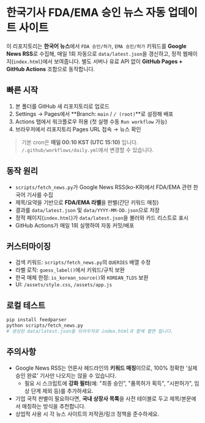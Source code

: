 # 한국기사 FDA/EMA 승인 뉴스 자동 업데이트 사이트

이 리포지토리는 **한국어 뉴스**에서 `FDA 승인/허가`, `EMA 승인/허가` 키워드를 **Google News RSS**로 수집해, 매일 1회 자동으로 `data/latest.json`을 갱신하고, 정적 웹페이지(`index.html`)에서 보여줍니다. 별도 서버나 유료 API 없이 **GitHub Pages + GitHub Actions** 조합으로 동작합니다.

## 빠른 시작

1. 본 폴더를 GitHub 새 리포지토리로 업로드
2. Settings → Pages에서 **Branch: `main` / `/ (root)`**로 설정해 배포
3. Actions 탭에서 워크플로우 허용 (첫 실행 수동 `Run workflow` 가능)
4. 브라우저에서 리포지토리 Pages URL 접속 → 뉴스 확인

> 기본 cron은 **매일 00:10 KST (UTC 15:10)** 입니다. `/.github/workflows/daily.yml`에서 변경할 수 있습니다.

## 동작 원리

- `scripts/fetch_news.py`가 Google News RSS(ko-KR)에서 FDA/EMA 관련 한국어 기사를 수집
- 제목/요약을 기반으로 **FDA/EMA 라벨**을 판별(간단 키워드 매칭)
- 결과를 `data/latest.json` 및 `data/YYYY-MM-DD.json`으로 저장
- 정적 페이지(`index.html`)가 `data/latest.json`을 불러와 카드 리스트로 표시
- GitHub Actions가 매일 1회 실행하여 자동 커밋/배포

## 커스터마이징

- 검색 키워드: `scripts/fetch_news.py`의 `QUERIES` 배열 수정
- 라벨 로직: `guess_label()`에서 키워드/규칙 보완
- 한국 매체 한정: `is_korean_source()`와 `KOREAN_TLDS` 보완
- UI: `/assets/style.css`, `/assets/app.js`

## 로컬 테스트

```bash
pip install feedparser
python scripts/fetch_news.py
# 생성된 data/latest.json을 브라우저로 index.html과 함께 열면 됩니다.
```

## 주의사항

- Google News RSS는 언론사 헤드라인의 **키워드 매칭**이므로, 100% 정확한 '실제 승인 완료' 기사만 나오지는 않을 수 있습니다.
  - 필요 시 스크립트에 **강화 필터**(예: "최종 승인", "품목허가 획득", "시판허가", 임상 단계 제외 등)를 추가하세요.
- 기업 국적 판별이 필요하다면, **국내 상장사 목록**을 사전 테이블로 두고 제목/본문에서 매칭하는 방식을 추천합니다.
- 상업적 사용 시 각 뉴스 사이트의 저작권/링크 정책을 준수하세요.
